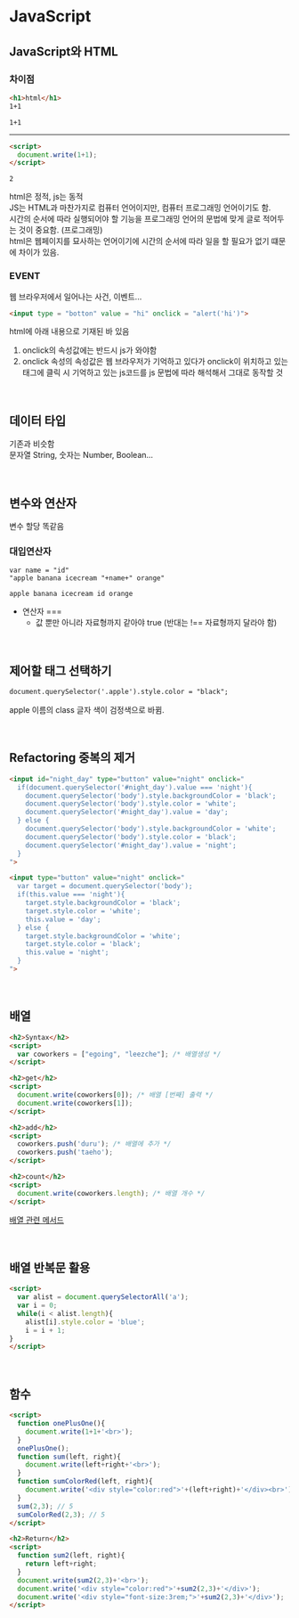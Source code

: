 # JavaScript

## JavaScript와 HTML
### 차이점
```html
<h1>html</h1>
1+1
```
```
1+1
```
___

```html
<script>
  document.write(1+1);
</script>
```
```
2
```
html은 정적, js는 동적  
JS는 HTML과 마찬가지로 컴퓨터 언어이지만, 컴퓨터 프로그래밍 언어이기도 함.  
시간의 순서에 따라 실행되어야 할 기능을 프로그래밍 언어의 문법에 맞게 글로 적어두는 것이 중요함. (프로그래밍)  
html은 웹페이지를 묘사하는 언어이기에 시간의 순서에 따라 일을 할 필요가 없기 떄문에 차이가 있음. 

### EVENT 
웹 브라우저에서 일어나는 사건, 이벤트...
```html
<input type = "botton" value = "hi" onclick = "alert('hi')">
```
html에 아래 내용으로 기재된 바 있음
1. onclick의 속성값에는 반드시 js가 와야함
2. onclick 속성의 속성값은 웹 브라우저가 기억하고 있다가 onclick이 위치하고 있는 태그에 클릭 시 기억하고 있는 js코드를 js 문법에 따라 해석해서 그대로 동작할 것

<br>

## 데이터 타입
기존과 비슷함  
문자열 String, 숫자는 Number, Boolean...

<br>

## 변수와 연산자
변수 할당 똑같음  

### 대입연산자
```
var name = "id"
"apple banana icecream "+name+" orange"
```
```
apple banana icecream id orange
```

* 연산자 ===  
  * 값 뿐만 아니라 자료형까지 같아야 true (반대는 !== 자료형까지 달라야 함) 

<br>

## 제어할 태그 선택하기

```html
document.querySelector('.apple').style.color = "black";
```
apple 이름의 class 글자 색이 검정색으로 바뀜. 

<br>

## Refactoring 중복의 제거
```html
<input id="night_day" type="button" value="night" onclick="
  if(document.querySelector('#night_day').value === 'night'){
    document.querySelector('body').style.backgroundColor = 'black';
    document.querySelector('body').style.color = 'white';
    document.querySelector('#night_day').value = 'day';
  } else {
    document.querySelector('body').style.backgroundColor = 'white';
    document.querySelector('body').style.color = 'black';
    document.querySelector('#night_day').value = 'night';
  }
">
```
```html
<input type="button" value="night" onclick="
  var target = document.querySelector('body');
  if(this.value === 'night'){
    target.style.backgroundColor = 'black';
    target.style.color = 'white';
    this.value = 'day';
  } else {
    target.style.backgroundColor = 'white';
    target.style.color = 'black';
    this.value = 'night';
  }
">
```

<br>

## 배열

```html
<h2>Syntax</h2>
<script>
  var coworkers = ["egoing", "leezche"]; /* 배열생성 */
</script>

<h2>get</h2>
<script>
  document.write(coworkers[0]); /* 배열 [번째] 출력 */
  document.write(coworkers[1]);
</script>

<h2>add</h2>
<script>
  coworkers.push('duru'); /* 배열에 추가 */
  coworkers.push('taeho');
</script>

<h2>count</h2>
<script>
  document.write(coworkers.length); /* 배열 개수 */
</script>
```
[배열 관련 메서드](https://developer.mozilla.org/ko/docs/Web/JavaScript/Reference/Global_Objects/Array)

<br>

## 배열 반복문 활용
```html
<script>
  var alist = document.querySelectorAll('a');
  var i = 0;
  while(i < alist.length){
    alist[i].style.color = 'blue';
    i = i + 1;
}
</script>
```
<br>

## 함수
```html
<script>
  function onePlusOne(){
    document.write(1+1+'<br>');
  }
  onePlusOne();
  function sum(left, right){
    document.write(left+right+'<br>');
  }
  function sumColorRed(left, right){
    document.write('<div style="color:red">'+(left+right)+'</div><br>');
  }
  sum(2,3); // 5
  sumColorRed(2,3); // 5
</script>

<h2>Return</h2>
<script>
  function sum2(left, right){ 
    return left+right;
  }
  document.write(sum2(2,3)+'<br>');
  document.write('<div style="color:red">'+sum2(2,3)+'</div>');
  document.write('<div style="font-size:3rem;">'+sum2(2,3)+'</div>');
</script>
```

<br>




